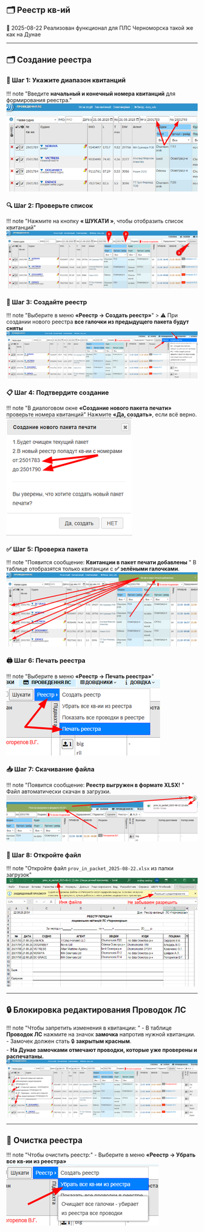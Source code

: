 ## 🗂️ Реестр кв-ий
<span class="quick-highlight date">📅 2025-08-22</span> Реализован функционал для ПЛС Черноморска такой же как на Дунае

---

## 🗂️ Создание реестра
### 🔢 Шаг 1: Укажите диапазон квитанций
!!! note "Введите **начальный и конечный номера квитанций** для формирования реестра."
    ![Диапазон квитанций](images/reestr_001.png)  

### 🔍 Шаг 2: Проверьте список 
!!! note "Нажмите на кнопку **« ШУКАТИ »**, чтобы отобразить список квитанций"
    ![Список квитанций](images/reestr_002.png)  

### 🧾 Шаг 3: Создайте реестр  
!!! note "Выберите в меню **«Реестр → Создать реестр»**"
    > ⚠️ При создании нового реестра **все галочки из предыдущего пакета будут сняты**  
    ![Создание реестра](images/reestr_003.png)

### 📋 Шаг 4: Подтвердите создание  
!!! note "В диалоговом окне **«Создание нового пакета печати»** проверьте номера квитанций"
    Нажмите **«Да, создать»**, если всё верно.  
    ![Подтверждение](images/reestr_004.png)

### ✅ Шаг 5: Проверка пакета  
!!! note "Появится сообщение:  **Квитанции в пакет печати добавлены**  "
    В таблице отобразятся только квитанции с **✅ зелёными галочками**.  
    ![Галочки в таблице](images/reestr_005.png)

### 🖨️ Шаг 6: Печать реестра  
!!! note "Выберите в меню **«Реестр → Печать реестра»**"
    ![Печать реестра](images/reestr_006.png)

### 📥 Шаг 7: Скачивание файла  
!!! note "Появится сообщение:  **Реестр выгружен в формате XLSX!**  "
    Файл автоматически скачан в загрузки.  
    ![Скачивание файла](images/reestr_007.png)

### 📂 Шаг 8: Откройте файл  
!!! note "Откройте файл `prov_in_packet_2025-08-22.xlsx` из папки загрузок"
    ![Открытие файла](images/reestr_008.png)

---

## 🔒 Блокировка редактирования Проводок ЛС
!!! note "Чтобы запретить изменения в квитанции:  "
    - В таблице **Проводок ЛС** нажмите на значок **замочка** напротив нужной квитанции.  
    - Замочек должен стать 🔒 **закрытым красным**.  
    - **На Дунае замочками отмечают проводки, которые уже проверены и распечатаны.**  
    ![Замочек](images/reestr_010.png)

---

## 🧹 Очистка реестра
!!! note "Чтобы очистить реестр:"
    - Выберите в меню **«Реестр → Убрать все кв-ии из реестра»**  
    ![Очистка реестра](images/reestr_009.png)